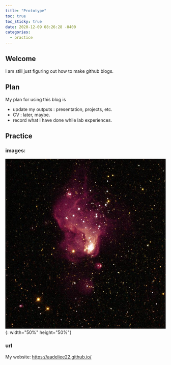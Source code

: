 ```yaml
---
title: "Prototype"
toc: true
toc_sticky: true
date: 2020-12-09 08:26:28 -0400
categories: 
  - practice
---
```


## Welcome
I am still just figuring out how to make github blogs.

## Plan
My plan for using this blog is
- update my outputs : presentation, projects, etc.
- CV : later, maybe.
- record what I have done while lab experiences.

## Practice
### images:
![On June 18, 2019](/assets/images/june-18-2019-hubble-v-nebula.jpg){: width="50%" height="50%"}

### url 
My website: <https://aadeliee22.github.io/>

